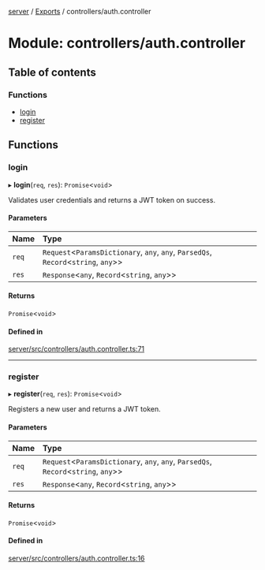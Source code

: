 [server](../README.md) / [Exports](../modules.md) / controllers/auth.controller

# Module: controllers/auth.controller

## Table of contents

### Functions

- [login](controllers_auth_controller.md#login)
- [register](controllers_auth_controller.md#register)

## Functions

### login

▸ **login**(`req`, `res`): `Promise`\<`void`\>

Validates user credentials and returns a JWT token on success.

#### Parameters

| Name | Type |
| :------ | :------ |
| `req` | `Request`\<`ParamsDictionary`, `any`, `any`, `ParsedQs`, `Record`\<`string`, `any`\>\> |
| `res` | `Response`\<`any`, `Record`\<`string`, `any`\>\> |

#### Returns

`Promise`\<`void`\>

#### Defined in

[server/src/controllers/auth.controller.ts:71](https://github.com/niklas-joh/french-learning-platform/blob/df287cd90d2fc20ebbe1da4bb7d2c97b195a5de7/server/src/controllers/auth.controller.ts#L71)

___

### register

▸ **register**(`req`, `res`): `Promise`\<`void`\>

Registers a new user and returns a JWT token.

#### Parameters

| Name | Type |
| :------ | :------ |
| `req` | `Request`\<`ParamsDictionary`, `any`, `any`, `ParsedQs`, `Record`\<`string`, `any`\>\> |
| `res` | `Response`\<`any`, `Record`\<`string`, `any`\>\> |

#### Returns

`Promise`\<`void`\>

#### Defined in

[server/src/controllers/auth.controller.ts:16](https://github.com/niklas-joh/french-learning-platform/blob/df287cd90d2fc20ebbe1da4bb7d2c97b195a5de7/server/src/controllers/auth.controller.ts#L16)
